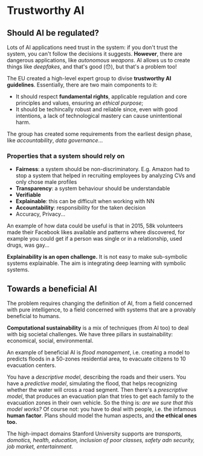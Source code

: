 # Trustworthy AI

## Should AI be regulated?

Lots of AI applications need trust in the system: if you don't trust the system, you can't follow the decisions it suggests. **However**, there are dangerous applications, like *autonomous weapons*. AI allows us to create things like *deepfakes*, and that's good (😯), but that's a problem too! 

The EU created a high-level expert group to divise **trustworthy AI guidelines**. Essentially, there are two main components to it: 

- It should respect **fundamental rights**, applicable regulation and core principles and values, ensuring an *ethical purpose*;
- It should be techincally robust and reliable since, even with good intentions, a lack of technological mastery can cause unintentional harm.

The group has created some requirements from the earliest design phase, like *accountability*, *data governance*...

### Properties that a system should rely on

- **Fairness**: a system should be non-discriminatory. E.g. Amazon had to stop a system that helped in recruiting employees by analyzing CVs and only chose male profiles
- **Transparency**: a system behaviour should be understandable 
- **Verifiable**
- **Explainable**: this can be difficult when working with NN
- **Accountability**: responsibility for the taken decision
- Accuracy, Privacy...

An example of how data could be useful is that in 2015, 58k volunteers made their Facebook likes available and patterns where discovered, for example you could get if a person was single or in a relationship, used drugs, was gay...

**Explainability is an open challenge.** It is not easy to make sub-symbolic systems explainable. The aim is integrating deep learning with symbolic systems.

## Towards a beneficial AI

The problem requires changing the definition of AI, from a field concerned with pure intelligence, to a field concerned with systems that are a provably beneficial to humans.

**Computational sustainability** is a mix of techniques (from AI too) to deal with big societal challenges. We have three pillars in sustainability: economical, social, environmental. 

An example of beneficial AI is *flood management*, i.e. creating a model to predicts floods in a 50-zones residential area, to evacuate citizens to 10 evacuation centers.

You have a *descriptive model*, describing the roads and their users. You have a *predictive model*, simulating the flood, that helps recognizing whether the water will cross a road segment. Then there's a *prescriptive model*, that produces an evacuation plan that tries to get each family to the evacuation zones in their own vehicle. So the thing is: *are we sure that this model works?* Of course not: you have to deal with people, i.e. the infamous **human factor**. Plans should model the human aspects, and **the ethical ones too.**

The high-impact domains Stanford University supports are *transports, domotics, health, education, inclusion of poor classes, safety adn security, job market, entertainment.*



